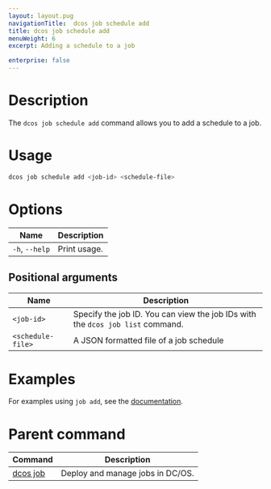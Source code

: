 ```yaml
---
layout: layout.pug
navigationTitle:  dcos job schedule add
title: dcos job schedule add
menuWeight: 6
excerpt: Adding a schedule to a job

enterprise: false
---
```



# Description
The `dcos job schedule add` command allows you to add a schedule to a job.

# Usage

```bash
dcos job schedule add <job-id> <schedule-file>
```

# Options

| Name |  Description |
|---------|-------------|
|`-h`, `--help` |   Print usage. |

## Positional arguments

| Name |  Description |
|---------|-------------|
| `<job-id>`   |  Specify the job ID.  You can view the job IDs with the `dcos job list` command. |
| `<schedule-file>`   |  A JSON formatted file of a job schedule |


# Examples

For examples using `job add`, see the [documentation](/dcos/1.12/deploying-jobs/examples/#create-job-schedule).

# Parent command

| Command | Description |
|---------|-------------|
| [dcos job](/dcos/1.12/cli/command-reference/dcos-job/) |  Deploy and manage jobs in DC/OS. |

